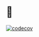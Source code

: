 # 🏦

[![codecov](https://codecov.io/gh/RadekMocek/STIN-Semestral-Server/branch/main/graph/badge.svg?token=SOF8C73407)](https://codecov.io/gh/RadekMocek/STIN-Semestral-Server)
